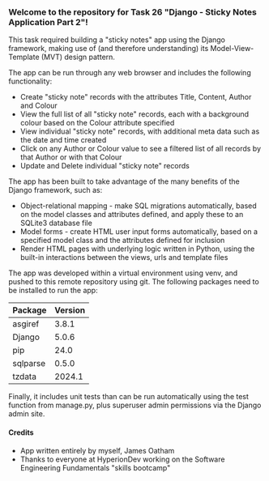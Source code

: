 ### Welcome to the repository for Task 26 "Django - Sticky Notes Application Part 2"!

This task required building a "sticky notes" app using the Django framework, making use of (and therefore understanding) its Model-View-Template (MVT) design pattern.

The app can be run through any web browser and includes the following functionality:
- Create "sticky note" records with the attributes Title, Content, Author and Colour
- View the full list of all "sticky note" records, each with a background colour based on the Colour attribute specified
- View individual "sticky note" records, with additional meta data such as the date and time created
- Click on any Author or Colour value to see a filtered list of all records by that Author or with that Colour
- Update and Delete individual "sticky note" records

The app has been built to take advantage of the many benefits of the Django framework, such as:
- Object-relational mapping - make SQL migrations automatically, based on the model classes and attributes defined, and apply these to an SQLite3 database file
- Model forms - create HTML user input forms automatically, based on a specified model class and the attributes defined for inclusion
- Render HTML pages with underlying logic written in Python, using the built-in interactions between the views, urls and template files

The app was developed within a virtual environment using venv, and pushed to this remote repository using git. The following packages need to be installed to run the app:

| Package | Version |
| --- | --- |
| asgiref | 3.8.1 |
| Django | 5.0.6 |
| pip | 24.0 |
| sqlparse | 0.5.0 |
| tzdata | 2024.1 |

Finally, it includes unit tests than can be run automatically using the test function from manage.py, plus superuser admin permissions via the Django admin site.

#### Credits
- App written entirely by myself, James Oatham
- Thanks to everyone at HyperionDev working on the Software Engineering Fundamentals "skills bootcamp"
